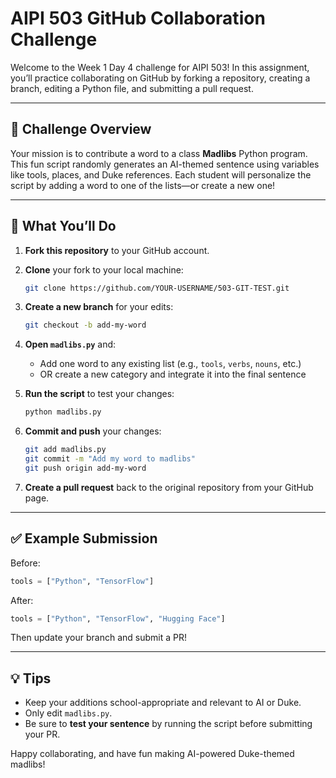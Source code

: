 # **AIPI 503 GitHub Collaboration Challenge**

Welcome to the Week 1 Day 4 challenge for AIPI 503! In this assignment, you’ll practice collaborating on GitHub by forking a repository, creating a branch, editing a Python file, and submitting a pull request.

---

## 🚀 Challenge Overview

Your mission is to contribute a word to a class **Madlibs** Python program. This fun script randomly generates an AI-themed sentence using variables like tools, places, and Duke references. Each student will personalize the script by adding a word to one of the lists—or create a new one!

---

## 📝 What You’ll Do

1. **Fork this repository** to your GitHub account.
2. **Clone** your fork to your local machine:

   ```bash
   git clone https://github.com/YOUR-USERNAME/503-GIT-TEST.git
   ```
3. **Create a new branch** for your edits:

   ```bash
   git checkout -b add-my-word
   ```
4. **Open `madlibs.py`** and:

   * Add one word to any existing list (e.g., `tools`, `verbs`, `nouns`, etc.)
   * OR create a new category and integrate it into the final sentence
5. **Run the script** to test your changes:

   ```bash
   python madlibs.py
   ```
6. **Commit and push** your changes:

   ```bash
   git add madlibs.py
   git commit -m "Add my word to madlibs"
   git push origin add-my-word
   ```
7. **Create a pull request** back to the original repository from your GitHub page.

---

## ✅ Example Submission

Before:

```python
tools = ["Python", "TensorFlow"]
```

After:

```python
tools = ["Python", "TensorFlow", "Hugging Face"]
```

Then update your branch and submit a PR!

---

## 💡 Tips

* Keep your additions school-appropriate and relevant to AI or Duke.
* Only edit `madlibs.py`.
* Be sure to **test your sentence** by running the script before submitting your PR.

Happy collaborating, and have fun making AI-powered Duke-themed madlibs!
